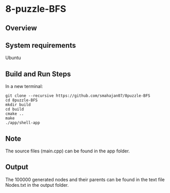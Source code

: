 # 8-puzzle-BFS


## Overview

## System requirements
Ubuntu 

## Build and Run Steps
In a new terminal:

```
git clone --recursive https://github.com/smahajan07/8puzzle-BFS
cd 8puzzle-BFS 
mkdir build
cd build
cmake ..
make
./app/shell-app
```
## Note
The source files (main.cpp) can be found in the app folder.

## Output

The 100000 generated nodes and their parents can be found in the text file Nodes.txt in the output folder.






